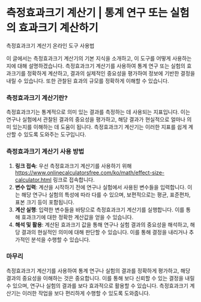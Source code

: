 측정효과크기 계산기 | 통계 연구 또는 실험의 효과크기 계산하기
===================================

측정효과크기 계산기 온라인 도구 사용법

이 글에서는 측정효과크기 계산기의 기본 지식을 소개하고, 이 도구를 어떻게 사용하는지에 대해 설명하겠습니다. 측정효과크기 계산기를 사용하여 통계 연구 또는 실험의 효과크기를 정확하게 계산하고, 결과의 실제적인 중요성을 평가하여 정보에 기반한 결정을 내릴 수 있습니다. 또한 관찰된 효과의 규모를 정확하게 이해할 수 있습니다.

### 측정효과크기 계산기란?

측정효과크기는 통계적으로 의미 있는 결과를 측정하는 데 사용되는 지표입니다. 이는 연구나 실험에서 관찰된 결과의 중요성을 평가하고, 해당 결과가 현실적으로 얼마나 의미 있는지를 이해하는 데 도움이 됩니다. 측정효과크기 계산기는 이러한 지표를 쉽게 계산할 수 있도록 도와주는 도구입니다.

### 측정효과크기 계산기 사용 방법

1. **링크 접속**: 우선 측정효과크기 계산기를 사용하기 위해 <https://www.onlinecalculatorsfree.com/ko/math/effect-size-calculator.html> 링크로 접속합니다.
2. **변수 입력**: 계산을 시작하기 전에 연구나 실험에서 사용된 변수들을 입력합니다. 이는 해당 연구나 실험의 특성에 따라 다를 수 있으며, 보편적으로는 평균, 표준편차, 표본 크기 등이 포함됩니다.
3. **계산 실행**: 입력한 변수들을 바탕으로 측정효과크기 계산기를 실행합니다. 이를 통해 효과크기에 대한 정확한 계산값을 얻을 수 있습니다.
4. **해석 및 활용**: 계산된 효과크기 값을 통해 연구나 실험 결과의 중요성을 해석하고, 해당 결과의 현실적인 의미에 대해 판단할 수 있습니다. 이를 통해 결정을 내리거나 추가적인 분석을 수행할 수 있습니다.

### 마무리

측정효과크기 계산기를 사용하여 통계 연구나 실험의 결과를 정확하게 평가하고, 해당 결과의 중요성을 이해하는 것은 중요합니다. 이를 통해 보다 신뢰할 수 있는 결정을 내릴 수 있으며, 연구나 실험의 결과를 보다 효과적으로 활용할 수 있습니다. 측정효과크기 계산기는 이러한 작업을 보다 편리하게 수행할 수 있도록 도와줍니다.